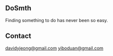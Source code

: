 DoSmth
------

Finding something to do has never been so easy.

Contact
-------
davidyjeong@gmail.com
yiboduan@gmail.com